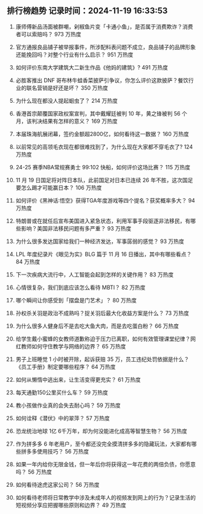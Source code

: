 
## 排行榜趋势 记录时间：2024-11-19 16:33:53
  
  1. 康师傅新品汤面被群嘲，剁椒鱼片变「卡通小鱼」，是否属于消费欺诈？消费者可以索赔吗？ 973 万热度
    
  2. 官方通报良品铺子被举报事件，所涉配料表问题不成立，良品铺子的品牌形象还能挽回吗？对整个行业有什么启示？ 951 万热度
    
  3. 如何评价东南大学建筑大二新生作品《他妈的建筑》? 491 万热度
    
  4. 必胜客推出 DNF 哥布林牛蛙香菜披萨引争议，你怎么评价这款披萨？餐饮行业的联名营销是好还是坏？ 350 万热度
    
  5. 为什么现在都没人提起蛔虫了？ 214 万热度
    
  6. 香港首宗颠覆国家政权案宣判，其中戴耀廷被判 10 年，黄之锋被判 56 个月，该判决结果有怎样的意义？ 169 万热度
    
  7. 本届珠海航展闭幕，签约金额超2800亿，如何看待这一数据？ 160 万热度
    
  8. 以前常见的高领毛衣现在都很难找到了，为什么现在大家都不穿毛衣了? 124 万热度
    
  9. 24-25 赛季NBA常规赛勇士 99:102 快船，如何评价这场比赛？ 115 万热度
    
  10. 11 月 19 日国足将对阵日本队，此前国足对日本已连续 26 年不胜，这次国足要怎么踢才可能赢日本？ 106 万热度
    
  11. 如何评价《黑神话∶悟空》获得TGA年度游戏等四个提名？获奖概率多大？ 94 万热度
    
  12. 特朗普或在就任后宣布美国进入紧急状态，利用军事手段驱逐非法移民，有哪些影响？美国非法移民问题有多严重？ 93 万热度
    
  13. 为什么很多发达国家给我们一种经济发达，军事孱弱的感觉？ 93 万热度
    
  14. LPL 年度纪录片《眼见为实》BLG 篇于 11 月 16 日播出，其中有哪些看点？ 84 万热度
    
  15. 下一次疾病大流行中，人工智能会起到怎样的关键作用？ 83 万热度
    
  16. 心情很复杂，我们到底应该怎么看待 MBTI？ 82 万热度
    
  17. 哪个瞬间让你感受到「摆盘是门艺术」？ 80 万热度
    
  18. 孙权杀关羽是政治不成熟吗？捉关羽后最大化收益方案是什么？ 73 万热度
    
  19. 为什么很多人健身后不是去吃大鱼大肉，而是去吃蛋白粉？ 66 万热度
    
  20. 给学生戴小蜜蜂的女教师道歉称迫于压力已离职，如何有效管理课堂纪律？网红教师如何守住教学与网络的边界？ 65 万热度
    
  21. 男子上班睡觉 1 小时被开除，起诉获赔 35 万，员工违纪处罚依据是什么？《员工手册》制定要哪些程序？ 64 万热度
    
  22. 如何从懒惰中逃出来，让生活变得更充实？ 61 万热度
    
  23. 每天通勤150公里买什么车？ 59 万热度
    
  24. 教小孩做作业真的会失去耐心吗？ 59 万热度
    
  25. 如何诠释《潜伏》中的翠萍？ 57 万热度
    
  26. 恐龙统治地球 1亿 6千万年，却为何没能进化成高等智慧生物？ 56 万热度
    
  27. 作为拼多多 6 年老用户，至今都还没完全摸清拼多多的隐藏玩法，大家都有哪些拼多多使用技巧？ 56 万热度
    
  28. 如果一年内给你无限金钱，但一年后你将获得这一年花费的两倍负债，你愿意吗？ 56 万热度
    
  29. 如何看待途虎这家公司？ 56 万热度
    
  30. 如何看待老师将日常教学中涉及未成年人的视频发到网上的行为？记录生活的短视频分享应把握哪些原则和边界？ 49 万热度
    